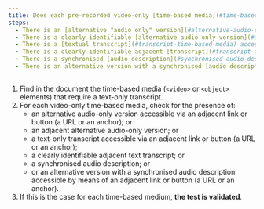 ```yaml
---
title: Does each pre-recorded video-only [time-based media](#time-based-media-audio-video-and-synchronised) meet, if necessary, one of these conditions (excluding special cases)?
steps:
  - There is an [alternative "audio only" version](#alternative-audio-only-version) accessible via an [adjacent link or button](#adjacent-link-or-button).
  - There is a clearly identifiable [alternative audio only version](#alternative-audio-only-version) adjacent.
  - There is a [textual transcript](#transcript-time-based-media) accessible via an [adjacent link or button](#adjacent-link-or-button).
  - There is a clearly identifiable adjacent [transcript](#transcript-time-based-media).
  - There is a synchronised [audio description](#synchronised-audio-description-time-based-media).
  - There is an alternative version with a synchronised [audio description](#synchronised-audio-description-time-based-media) accessible via an [adjacent link or button](#adjacent-link-or-button).
---
```


1. Find in the document the time-based media (`<video>` or `<object>` elements) that require a text-only transcript.
2. For each video-only time-based media, check for the presence of:
   - an alternative audio-only version accessible via an adjacent link or button (a URL or an anchor); or
   - an adjacent alternative audio-only version; or
   - a text-only transcript accessible via an adjacent link or button (a URL or an anchor);
   - a clearly identifiable adjacent text transcript; or
   - a synchronised audio description; or
   - or an alternative version with a synchronised audio description accessible by means of an adjacent link or button (a URL or an anchor).
3. If this is the case for each time-based medium, **the test is validated**.
